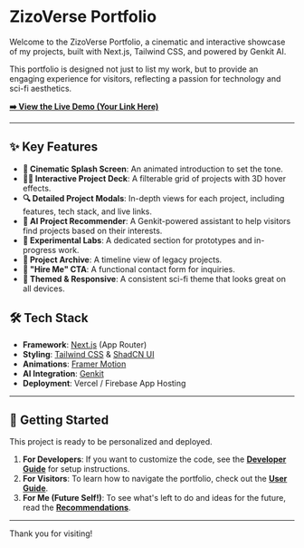 
# ZizoVerse Portfolio

Welcome to the ZizoVerse Portfolio, a cinematic and interactive showcase of my projects, built with Next.js, Tailwind CSS, and powered by Genkit AI.

This portfolio is designed not just to list my work, but to provide an engaging experience for visitors, reflecting a passion for technology and sci-fi aesthetics.

**[➡️ View the Live Demo (Your Link Here)](https://your-portfolio-url.com)**

---

## ✨ Key Features

- **🚀 Cinematic Splash Screen**: An animated introduction to set the tone.
- **🧑‍🚀 Interactive Project Deck**: A filterable grid of projects with 3D hover effects.
- **🔍 Detailed Project Modals**: In-depth views for each project, including features, tech stack, and live links.
- **🤖 AI Project Recommender**: A Genkit-powered assistant to help visitors find projects based on their interests.
- **🧪 Experimental Labs**: A dedicated section for prototypes and in-progress work.
- **📜 Project Archive**: A timeline view of legacy projects.
- **💼 "Hire Me" CTA**: A functional contact form for inquiries.
- **🎨 Themed & Responsive**: A consistent sci-fi theme that looks great on all devices.

## 🛠️ Tech Stack

- **Framework**: [Next.js](https://nextjs.org/) (App Router)
- **Styling**: [Tailwind CSS](https://tailwindcss.com/) & [ShadCN UI](https://ui.shadcn.com/)
- **Animations**: [Framer Motion](https://www.framer.com/motion/)
- **AI Integration**: [Genkit](https://firebase.google.com/docs/genkit)
- **Deployment**: Vercel / Firebase App Hosting

---

## 🚀 Getting Started

This project is ready to be personalized and deployed.

1.  **For Developers**: If you want to customize the code, see the **[Developer Guide](./DEVELOPER_GUIDE.md)** for setup instructions.
2.  **For Visitors**: To learn how to navigate the portfolio, check out the **[User Guide](./USER_GUIDE.md)**.
3.  **For Me (Future Self!)**: To see what's left to do and ideas for the future, read the **[Recommendations](./RECOMMENDATIONS.md)**.

---

Thank you for visiting!

